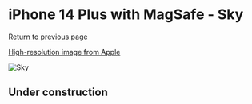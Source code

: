 # iPhone 14 Plus with MagSafe - Sky

[Return to previous page](/iphone_14)

[High-resolution image from Apple](https://store.storeimages.cdn-apple.com/8756/as-images.apple.com/is/MQUE3?wid=4500&hei=4500&fmt=png)

<div style="width: 500px"><img src="/almost_uncompressed/MQUE3.webp" alt="Sky"></div>

## Under construction
